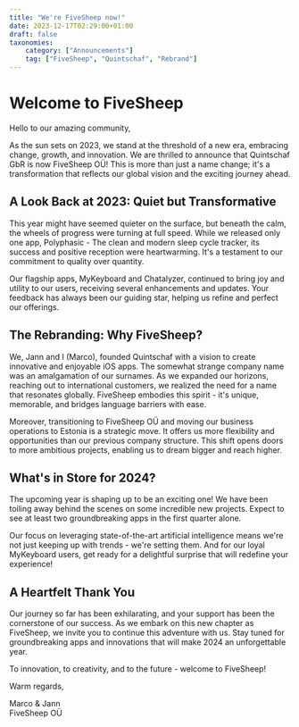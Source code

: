 ```yaml
---
title: "We're FiveSheep now!"
date: 2023-12-17T02:29:00+01:00
draft: false
taxonomies:
    category: ["Announcements"]
    tag: ["FiveSheep", "Quintschaf", "Rebrand"]
---
```


# Welcome to FiveSheep

Hello to our amazing community,

As the sun sets on 2023, we stand at the threshold of a new era, embracing change, growth, and innovation. We are
thrilled to announce that Quintschaf GbR is now FiveSheep OÜ! This is more than just a name change; it's a
transformation that reflects our global vision and the exciting journey ahead.

## A Look Back at 2023: Quiet but Transformative

This year might have seemed quieter on the surface, but beneath the calm, the wheels of progress were turning at full
speed. While we released only one app, Polyphasic - The clean and modern sleep cycle tracker, its success and positive
reception were heartwarming. It's a testament to our commitment to quality over quantity.

Our flagship apps, MyKeyboard and Chatalyzer, continued to bring joy and utility to our users, receiving several
enhancements and updates. Your feedback has always been our guiding star, helping us refine and perfect our offerings.

## The Rebranding: Why FiveSheep?

We, Jann and I (Marco), founded Quintschaf with a vision to create innovative and enjoyable iOS apps. The somewhat
strange company name was an amalgamation of our surnames. As we expanded our horizons, reaching out to international
customers, we realized the need for a name that resonates globally. FiveSheep embodies this spirit - it's unique,
memorable, and bridges language barriers with ease.

Moreover, transitioning to FiveSheep OÜ and moving our business operations to Estonia is a strategic move. It offers us
more flexibility and opportunities than our previous company structure. This shift opens doors to more ambitious
projects, enabling us to dream bigger and reach higher.

## What's in Store for 2024?
The upcoming year is shaping up to be an exciting one! We have been toiling away behind the scenes on some incredible
new projects. Expect to see at least two groundbreaking apps in the first quarter alone.

Our focus on leveraging state-of-the-art artificial intelligence means we're not just keeping up with trends - we're
setting them. And for our loyal MyKeyboard users, get ready for a delightful surprise that will redefine your
experience!

## A Heartfelt Thank You
Our journey so far has been exhilarating, and your support has been the cornerstone of our success. As we embark on this
new chapter as FiveSheep, we invite you to continue this adventure with us. Stay tuned for groundbreaking apps and
innovations that will make 2024 an unforgettable year.

To innovation, to creativity, and to the future - welcome to FiveSheep!

Warm regards,

Marco & Jann   
FiveSheep OÜ
